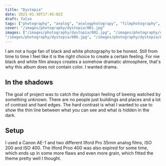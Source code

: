 ```yaml
---
title: "Dystopia"
date: 2021-01-30T17:45:02Z
draft: false
tags: ["photography", "analog", "analogphotograpy", "filmphotography", "blackandwhite"]
cover: "/images/photography/dystopia/001.jpg"
images: ["/images/photography/dystopia/002.jpg", "/images/photography/dystopia/003.jpg", "/images/photography/dystopia/004.jpg", "/images/photography/dystopia/005.jpg",
"/images/photography/dystopia/006.jpg", "/images/photography/dystopia/007.jpg", "/images/photography/dystopia/008.jpg", "/images/photography/dystopia/009.jpg", "/images/photography/dystopia/010.jpg"]
---
```

I am not a huge fan of black and white photography to be honest. Still from time to time I feel like it is the right choice to create a certain feeling. For me black and white film always creates a somehow dramatic atmosphere, that's why this album does not contain color. I wanted drama.

## In the shadows

The goal of project was to catch the dystopian feeling of beeing watched by something unknown. There are no people just buildings and places and a lot of contrast and hard edges. The hard contrast is what I wanted to use to show the thin line between what you can see and what is hidden in the dark.

## Setup

I used a Canon AE-1 and two different Ilford Pro 35mm analog films, ISO 200 and ISO 400. The Ilford Proo 400 was also expired for some time, which ends up in some more flaws and even more grain, which fitted the theme pretty well I thought.